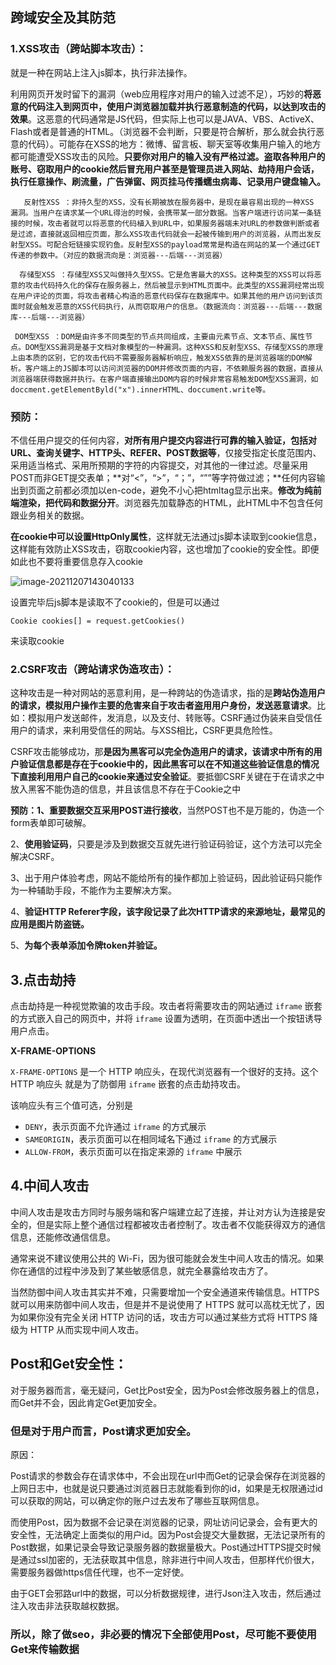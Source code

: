 ## 跨域安全及其防范

### 1.XSS攻击（跨站脚本攻击）：

就是一种在网站上注入js脚本，执行非法操作。

利用网页开发时留下的漏洞（web应用程序对用户的输入过滤不足），巧妙的**将恶意的代码注入到网页中，使用户浏览器加载并执行恶意制造的代码，以达到攻击的效果**。这恶意的代码通常是JS代码，但实际上也可以是JAVA、VBS、ActiveX、Flash或者是普通的HTML。（浏览器不会判断，只要是符合解析，那么就会执行恶意的代码）。可能存在XSS的地方：微博、留言板、聊天室等收集用户输入的地方都可能遭受XSS攻击的风险。**只要你对用户的输入没有严格过滤。盗取各种用户的账号、窃取用户的cookie然后冒充用户甚至是管理员进入网站、劫持用户会话，执行任意操作、刷流量，广告弹窗、网页挂马传播蠕虫病毒、记录用户键盘输入。**



       反射性XSS ：非持久型的XSS，没有长期被放在服务器中，是现在最容易出现的一种XSS 漏洞。当用户在请求某一个URL得治的时候，会携带某一部分数据。当客户端进行访问某一条链接的时候，攻击者就可以将恶意的代码植入到URL中，如果服务器端未对URL的参数做判断或者是过滤，直接就返回相应页面，那么XSS攻击代码就会一起被传输到用户的浏览器，从而出发反射型XSS。可配合短链接实现钓鱼。反射型XSS的payload常常是构造在网站的某一个通过GET传递的参数中。（对应的数据流向是：浏览器---后端---浏览器）
    
      存储型XSS ：存储型XSS又叫做持久型XSS。它是危害最大的XSS。这种类型的XSS可以将恶意的攻击代码持久化的保存在服务器上，然后被显示到HTML页面中。此类型的XSS漏洞经常出现 在用户评论的页面，将攻击者精心构造的恶意代码保存在数据库中。如果其他的用户访问到该页面时就会触发恶意的XSS代码执行，从而窃取用户的信息。（数据流向：浏览器---后端---数据库---后端---浏览器）
    
     DOM型XSS ：DOM是由许多不同类型的节点共同组成，主要由元素节点、文本节点、属性节点。DOM型XSS漏洞是基于文档对象模型的一种漏洞。这种XSS和反射型XSS、存储型XSS的原理上由本质的区别，它的攻击代码不需要服务器解析响应，触发XSS依靠的是浏览器端的DOM解析。客户端上的JS脚本可以访问浏览器的DOM并修改页面的内容，不依赖服务器的数据，直接从浏览器端获得数据并执行。在客户端直接输出DOM内容的时候非常容易触发DOM型XSS漏洞，如doccment.getElementByld("x").innerHTML、doccument.write等。
### 预防：

不信任用户提交的任何内容，**对所有用户提交内容进行可靠的输入验证，**包括**对URL、查询关键字、HTTP头、REFER、POST数据等**，仅接受指定长度范围内、采用适当格式、采用所预期的字符的内容提交，对其他的一律过滤。尽量采用POST而非GET提交表单；**对“<”，“>”，“；”，“””等字符做过滤；**任何内容输出到页面之前都必须加以en-code，避免不小心把htmltag显示出来。**修改为纯前端渲染，把代码和数据分开**。浏览器先加载静态的HTML，此HTML中不包含任何跟业务相关的数据。

**在cookie中可以设置HttpOnly属性**，这样就无法通过js脚本读取到cookie信息，这样能有效防止XSS攻击，窃取cookie内容，这也增加了cookie的安全性。即便如此也不要将重要信息存入cookie

![image-20211207143040133](C:\Users\11791\AppData\Roaming\Typora\typora-user-images\image-20211207143040133.png)

设置完毕后js脚本是读取不了cookie的，但是可以通过

```
Cookie cookies[] = request.getCookies()
```

来读取cookie

### 2.CSRF攻击（跨站请求伪造攻击）：

这种攻击是一种对网站的恶意利用，是一种跨站的伪造请求，指的是**跨站伪造用户的请求，模拟用户操作主要的危害来自于攻击者盗用用户身份，发送恶意请求**。比如：模拟用户发送邮件，发消息，以及支付、转账等。CSRF通过伪装来自受信任用户的请求，来利用受信任的网站。与XSS相比，CSRF更具危险性。

CSRF攻击能够成功，那**是因为黑客可以完全伪造用户的请求，该请求中所有的用户验证信息都是存在于cookie中的，因此黑客可以在不知道这些验证信息的情况下直接利用用户自己的cookie来通过安全验证**。要抵御CSRF关键在于在请求之中放入黑客不能伪造的信息，并且该信息不存在于Cookie之中

**预防：**1**、重要数据交互采用POST进行接收**，当然POST也不是万能的，伪造一个form表单即可破解。

2、**使用验证码**，只要是涉及到数据交互就先进行验证码验证，这个方法可以完全解决CSRF。

3、出于用户体验考虑，网站不能给所有的操作都加上验证码，因此验证码只能作为一种辅助手段，不能作为主要解决方案。

4、**验证HTTP Referer字段，该字段记录了此次HTTP请求的来源地址，最常见的应用是图片防盗链。**

5、**为每个表单添加令牌token并验证。**

## 3.点击劫持

点击劫持是一种视觉欺骗的攻击手段。攻击者将需要攻击的网站通过 `iframe` 嵌套的方式嵌入自己的网页中，并将 `iframe` 设置为透明，在页面中透出一个按钮诱导用户点击。

**X-FRAME-OPTIONS**

`X-FRAME-OPTIONS` 是一个 HTTP 响应头，在现代浏览器有一个很好的支持。这个 HTTP 响应头 就是为了防御用 `iframe` 嵌套的点击劫持攻击。

该响应头有三个值可选，分别是

- `DENY`，表示页面不允许通过 `iframe` 的方式展示
- `SAMEORIGIN`，表示页面可以在相同域名下通过 `iframe` 的方式展示
- `ALLOW-FROM`，表示页面可以在指定来源的 `iframe` 中展示

## 4.中间人攻击

中间人攻击是攻击方同时与服务端和客户端建立起了连接，并让对方认为连接是安全的，但是实际上整个通信过程都被攻击者控制了。攻击者不仅能获得双方的通信信息，还能修改通信信息。

通常来说不建议使用公共的 Wi-Fi，因为很可能就会发生中间人攻击的情况。如果你在通信的过程中涉及到了某些敏感信息，就完全暴露给攻击方了。

当然防御中间人攻击其实并不难，只需要增加一个安全通道来传输信息。HTTPS 就可以用来防御中间人攻击，但是并不是说使用了 HTTPS 就可以高枕无忧了，因为如果你没有完全关闭 HTTP 访问的话，攻击方可以通过某些方式将 HTTPS 降级为 HTTP 从而实现中间人攻击。

### 

## Post和Get安全性：

对于服务器而言，毫无疑问，Get比Post安全，因为Post会修改服务器上的信息，而Get并不会，因此肯定Get更加安全。

### 但是对于用户而言，Post请求更加安全。

原因：

Post请求的参数会存在请求体中，不会出现在url中而Get的记录会保存在浏览器的上网日志中，也就是说只要通过浏览器日志就能看到你的id，如果是无权限通过id可以获取的网站，可以确定你的账户过去发布了哪些互联网信息。

而使用Post，因为数据不会记录在浏览器的记录，网址访问记录会，会有更大的安全性，无法确定上面类似的用户id。因为Post会提交大量数据，无法记录所有的Post数据，如果记录会导致记录服务器的数据量极大。Post通过HTTPS提交时候是通过ssl加密的，无法获取其中信息，除非进行中间人攻击，但那样代价很大，需要服务器做https信任代理，也不一定好使。

由于GET会邪路url中的数据，可以分析数据规律，进行Json注入攻击，然后通过注入攻击非法获取越权数据。

### 所以，除了做seo，非必要的情况下全部使用Post，尽可能不要使用Get来传输数据

